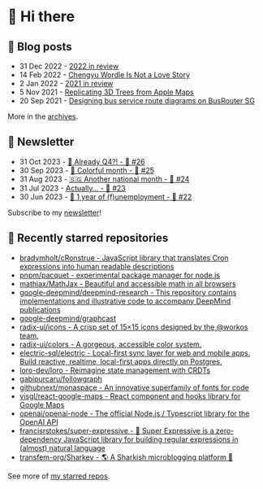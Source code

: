 # 👋 Hi there

## 📝 Blog posts

<!-- feed start -->
- 31 Dec 2022 - [2022 in review](https://cheeaun.com/blog/2022/12/2022-in-review/)
- 14 Feb 2022 - [Chengyu Wordle Is Not a Love Story](https://cheeaun.com/blog/2022/02/chengyu-wordle-is-not-a-love-story/)
- 2 Jan 2022 - [2021 in review](https://cheeaun.com/blog/2022/01/2021-in-review/)
- 5 Nov 2021 - [Replicating 3D Trees from Apple Maps](https://cheeaun.com/blog/2021/11/replicating-3d-trees-apple-maps/)
- 20 Sep 2021 - [Designing bus service route diagrams on BusRouter SG](https://cheeaun.com/blog/2021/09/bus-service-route-diagrams-busrouter-sg/)
<!-- feed end -->

More in the [archives](https://cheeaun.com/blog/archives/).

## 📰 Newsletter

<!-- newsletter start -->
- 31 Oct 2023 - [🫣 Already Q4?! - 🥫 #26](https://cheeaun.substack.com/p/already-q4-26)
- 30 Sep 2023 - [🎨 Colorful month - 🥫 #25](https://cheeaun.substack.com/p/colorful-month-25)
- 31 Aug 2023 - [🇸🇬 Another national month - 🥫 #24](https://cheeaun.substack.com/p/another-national-month-24)
- 31 Jul 2023 - [Actually… - 🥫 #23](https://cheeaun.substack.com/p/actually-23)
- 30 Jun 2023 - [🎂 1 year of (f)unemployment - 🥫 #22](https://cheeaun.substack.com/p/1-year-of-funemployment-22)
<!-- newsletter end -->

Subscribe to my [newsletter](https://cheeaun.substack.com/)!

## 🌟 Recently starred repositories

<!-- starred repos start -->
- [bradymholt/cRonstrue - JavaScript library that translates Cron expressions into human readable descriptions](https://github.com/bradymholt/cRonstrue)
- [pnpm/pacquet - experimental package manager for node.js](https://github.com/pnpm/pacquet)
- [mathjax/MathJax - Beautiful and accessible math in all browsers](https://github.com/mathjax/MathJax)
- [google-deepmind/deepmind-research - This repository contains implementations and illustrative code to accompany DeepMind publications](https://github.com/google-deepmind/deepmind-research)
- [google-deepmind/graphcast](https://github.com/google-deepmind/graphcast)
- [radix-ui/icons - A crisp set of 15×15 icons designed by the @workos team.](https://github.com/radix-ui/icons)
- [radix-ui/colors - A gorgeous, accessible color system.](https://github.com/radix-ui/colors)
- [electric-sql/electric - Local-first sync layer for web and mobile apps. Build reactive, realtime, local-first apps directly on Postgres.](https://github.com/electric-sql/electric)
- [loro-dev/loro - Reimagine state management with CRDTs](https://github.com/loro-dev/loro)
- [gabipurcaru/followgraph](https://github.com/gabipurcaru/followgraph)
- [githubnext/monaspace - An innovative superfamily of fonts for code](https://github.com/githubnext/monaspace)
- [visgl/react-google-maps - React component and hooks library for Google Maps](https://github.com/visgl/react-google-maps)
- [openai/openai-node - The official Node.js / Typescript library for the OpenAI API](https://github.com/openai/openai-node)
- [francisrstokes/super-expressive - 🦜 Super Expressive is a zero-dependency JavaScript library for building regular expressions in (almost) natural language](https://github.com/francisrstokes/super-expressive)
- [transfem-org/Sharkey - 🌎 A Sharkish microblogging platform 🚀](https://github.com/transfem-org/Sharkey)
<!-- starred repos end -->

See more of [my starred repos](https://github.com/stars/cheeaun/).
